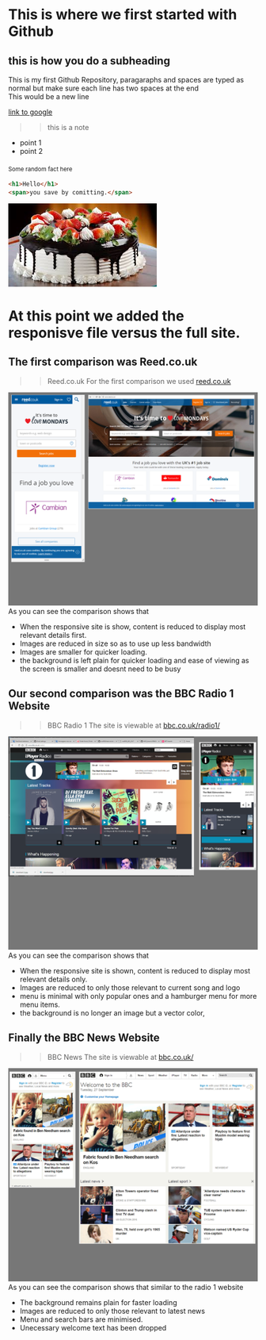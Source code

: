 # This is where we first started with Github
## this is how you do a subheading

This is my first Github Repository, paragaraphs and spaces are typed as normal but make sure each line has two spaces at the end  
This would be a new line  

[link to google](http://google.com)
>> this is a note

 - point 1
 - point 2

<sub>Some random fact here</sub>

``` html
<h1>Hello</h1>
<span>you save by comitting.</span>

```
![cakePicture](download.jpg)

#  At this point we added the responisve file  versus the full site.  

## The first comparison was Reed.co.uk  

>>Reed.co.uk
For the first comparison we used [reed.co.uk](http://reed.co.uk)  

![Reed website img](reed_site.png)  
As you can see the comparison shows that 
 - When the responsive site is show, content is reduced to display most relevant details first.  
 - Images are reduced in size so as to use up less bandwidth
 - Images are smaller for quicker loading.
 - the background is left plain for quicker loading and ease of viewing as the screen is smaller and doesnt need to be busy



## Our second comparison was the BBC Radio 1 Website  
>>BBC Radio 1
The site is viewable at [bbc.co.uk/radio1/](http://bbc.co.uk/radio1)  

![Radio 1 website img](radio1_site.png)  
As you can see the comparison shows that 
 - When the responsive site is shown, content is reduced to display most relevant details only.  
 - Images are reduced to only those relevant to current song and logo
 - menu is minimal with only popular ones and a hamburger menu for more menu items.
 - the background is no longer an image but a vector color, 


## Finally the BBC News Website  
>>BBC News
The site is viewable at [bbc.co.uk/](http://bbc.co.uk/)  

![BBC website img](bbc_site.gif)  
As you can see the comparison shows that similar to the radio 1 website 
 - The background remains plain for faster loading 
 - Images are reduced to only those relevant to latest news
 - Menu and search bars are minimised.
 - Unecessary welcome text has been dropped
